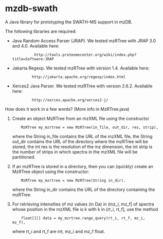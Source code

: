 mzdb-swath
==========

A Java library for prototyping the SWATH-MS support in mzDB.


The following libraries are required:

- Java Random Access Parser (JRAP). We tested mzRTree with JRAP 3.0 and 4.0. Available here: 
	
				http://tools.proteomecenter.org/wiki/index.php?title=Software:JRAP
		
 - Jakarta Regexp. We tested mzRTree with version 1.4. Available here: 
 
 				http://jakarta.apache.org/regexp/index.html
 	
 - Xerces2 Java Parser. We tested mzRTree with version 2.6.2. Available here:
 			
 				http://xerces.apache.org/xerces2-j/
 
 
 How does it work in a few words? (More info in MzRTree.java)
 
 1) Create an object MzRTree from an mzXML file using the constructor 
 		
 			MzRTree my_mzrtree = new MzRTree(in_file, out_dir, res, strip),
 	
 	where the String in_file contains the URL of the mzXML file, the String out_dir contains 
 	the URL of the directory where the mzRTree will be stored, the int res is the resolution of 
 	the mz dimension, the int strip is the number of strips in which spectra in the mzXML file 
 	will be partitioned. 
 
 2)	If an mzRTree is stored in a directory, then you can (quickly) create an MzRTree object 
 	using the constructor:
 	
 			MzRTree my_mzrtree = new MzRTree(String in_dir),
 			
 	where the String in_dir contains the URL of the directory containing the mzRTree.
 
 3) For retrieving intensities of mz values (in Da) in (mz_i, mz_f] of spectra whose position 
 	in the mzXML file is k with k in (rt_i, rt_f], use the method   
 
 			float[][] data = my_mzrtree.range_query(rt_i, rt_f, mz_i, mz_f),
 			
 	where rt_i and rt_f are int, mz_i and mz_f float.  
  
